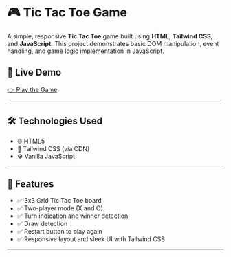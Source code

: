 # 🎮 Tic Tac Toe Game

A simple, responsive **Tic Tac Toe** game built using **HTML**, **Tailwind CSS**, and **JavaScript**. This project demonstrates basic DOM manipulation, event handling, and game logic implementation in JavaScript.


## 🚀 Live Demo

[👉 Play the Game](https://your-live-demo-link.com) <!-- Replace with your live link if hosted -->

---

## 🛠️ Technologies Used

- 🌐 HTML5
- 🎨 Tailwind CSS (via CDN)
- ⚙️ Vanilla JavaScript

---

## 🎯 Features

- ✅ 3x3 Grid Tic Tac Toe board
- ✅ Two-player mode (X and O)
- ✅ Turn indication and winner detection
- ✅ Draw detection
- ✅ Restart button to play again
- ✅ Responsive layout and sleek UI with Tailwind CSS

---
